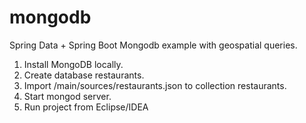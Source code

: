 # mongodb
Spring Data + Spring Boot Mongodb example with geospatial queries.

1. Install MongoDB locally.
2. Create database restaurants.
3. Import /main/sources/restaurants.json to collection restaurants.
4. Start mongod server.
5. Run project from Eclipse/IDEA
